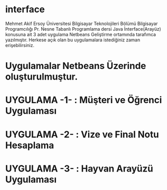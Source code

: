 # interface
Mehmet Akif Ersoy Üniversitesi Bilgisayar Teknolojileri Bölümü Bilgisayar Programcılığı Pr. Nesne Tabanlı Programlama dersi Java İnterface(Arayüz) konusuna ait 3 adet uygulama  Netbeans Geliştirme ortamında tarafımca yazılmıştır. Herkese açık olan bu uygulamalara istediğiniz zaman erişebilirsiniz.

# Uygulamalar Netbeans Üzerinde oluşturulmuştur.

# UYGULAMA -1- : Müşteri ve Öğrenci Uygulaması
# UYGULAMA -2- : Vize ve Final Notu Hesaplama
# UYGULAMA -3- : Hayvan Arayüzü Uygulaması 
